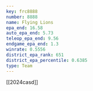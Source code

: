 ```yaml
---
key: frc8888
number: 8888
name: Flying Lions
epa_end: 16.58
auto_epa_end: 5.73
teleop_epa_end: 9.56
endgame_epa_end: 1.3
winrate: 0.5556
district_epa_rank: 651
district_epa_percentile: 0.6385
type: Team
---
```

[[2024casd]]
